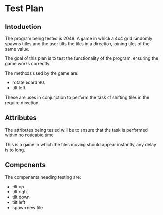 Test Plan
=========
Intoduction
-----------
The program being tested is 2048. A game in which a 4x4 grid randomly spawns titles and the user
tilts the tiles in a direction, joining tiles of the same value.

The goal of this plan is to test the functionality of the program, ensuring the game works correctly.

The methods used by the game are: 
- rotate board 90.
- tilt left.

These are uses in conjunction to perform the task of shifting tiles in the require direction.

Attributes
----------
The attributes being tested will be to ensure that the task is performed within no noticable time.

This is a game in which the tiles moving should appear instantly, any delay is to long.

Components
----------
The componants needing testing are:
* tilt up
* tilt right
* tilt down
* tilt left
* spawn new tile



